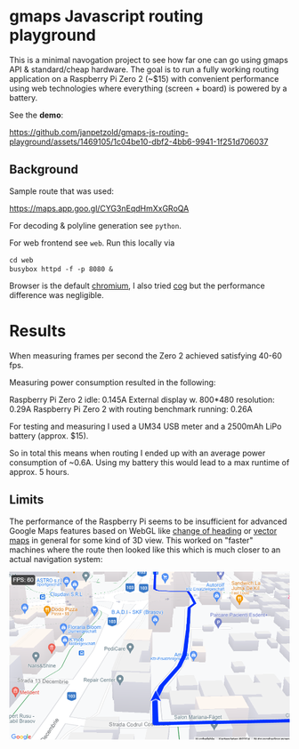 # gmaps Javascript routing playground

This is a minimal navogation project to see how far one can go using gmaps API & standard/cheap hardware. The goal is to run a fully working routing application on a Raspberry Pi Zero 2 (~$15) with convenient performance using web technologies where everything (screen + board) is powered by a battery.

See the **demo**:

https://github.com/janpetzold/gmaps-js-routing-playground/assets/1469105/1c04be10-dbf2-4bb6-9941-1f251d706037

## Background

Sample route that was used:

https://maps.app.goo.gl/CYG3nEqdHmXxGRoQA

For decoding & polyline generation see `python`.

For web frontend see `web`. Run this locally via

    cd web
    busybox httpd -f -p 8080 &

Browser is the default [chromium](https://www.chromium.org/Home/), I also tried [cog](https://github.com/Igalia/cog) but the performance difference was negligible.

# Results

When measuring frames per second the Zero 2 achieved satisfying 40-60 fps.

Measuring power consumption resulted in the following:

Raspberry Pi Zero 2 idle: 0.145A
External display w. 800*480 resolution: 0.29A
Raspberry Pi Zero 2 with routing benchmark running: 0.26A

For testing and measuring I used a UM34 USB meter and a 2500mAh LiPo battery (approx. $15).

So in total this means when routing I ended up with an average power consumption of ~0.6A. Using my battery this would lead to a max runtime of approx. 5 hours.

## Limits

The performance of the Raspberry Pi seems to be insufficient for advanced Google Maps features based on WebGL like [change of heading](https://developers.google.com/maps/documentation/javascript/webgl/tilt-rotation) or [vector maps](https://developers.google.com/maps/documentation/javascript/vector-map) in general for some kind of 3D view. This worked on "faster" machines where the route then looked like this which is much closer to an actual navigation system:

![Vector map view](demo/vector-map.png)
